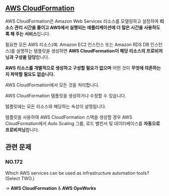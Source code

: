 ## [AWS CloudFormation](https://docs.aws.amazon.com/ko_kr/AWSCloudFormation/latest/UserGuide/Welcome.html)

AWS CloudFormation은 Amazon Web Services 리소스를 모델링하고 설정하여 **리소스 관리 시간을 줄이고 AWS에서 실행되는 애플리케이션에 더 많은 시간을 사용하도록 해 주는 서비스**입니다. 

필요한 모든 AWS 리소스(예: Amazon EC2 인스턴스 또는 Amazon RDS DB 인스턴스)를 설명하는 템플릿을 생성하면 **AWS CloudFormation이 해당 리소스의 프로비저닝과 구성을 담당**합니다.

**AWS 리소스를 개별적으로 생성하고 구성할 필요가 없으며** 어떤 것이 **무엇에 의존하는지 파악할 필요도 없습니다.** 

AWS CloudFormation에서 모든 것을 처리합니다.

AWS CloudFormation 템플릿을 생성하거나 수정할 수 있습니다. 

템플릿에는 모든 리소스와 해당하는 속성이 설명됩니다. 

템플릿을 사용하여 AWS CloudFormation 스택을 생성할 경우 AWS CloudFormation에서 Auto Scaling 그룹, 로드 밸런서 및 데이터베이스를 **자동으로 프로비저닝**합니다.

## 관련 문제

### NO.172 
Which AWS services can be used as infrastructure automation tools? (Select TWO.)

-> **AWS CloudFormation** & **AWS OpsWorks**
